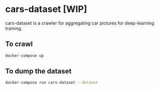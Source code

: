 # cars-dataset [WIP]
cars-dataset is a crawler for aggregating car pictures for deep-learning training.

## To crawl
```sh
docker-compose up
```

## To dump the dataset
```sh
docker-compose run cars-dataset --dataset
```
